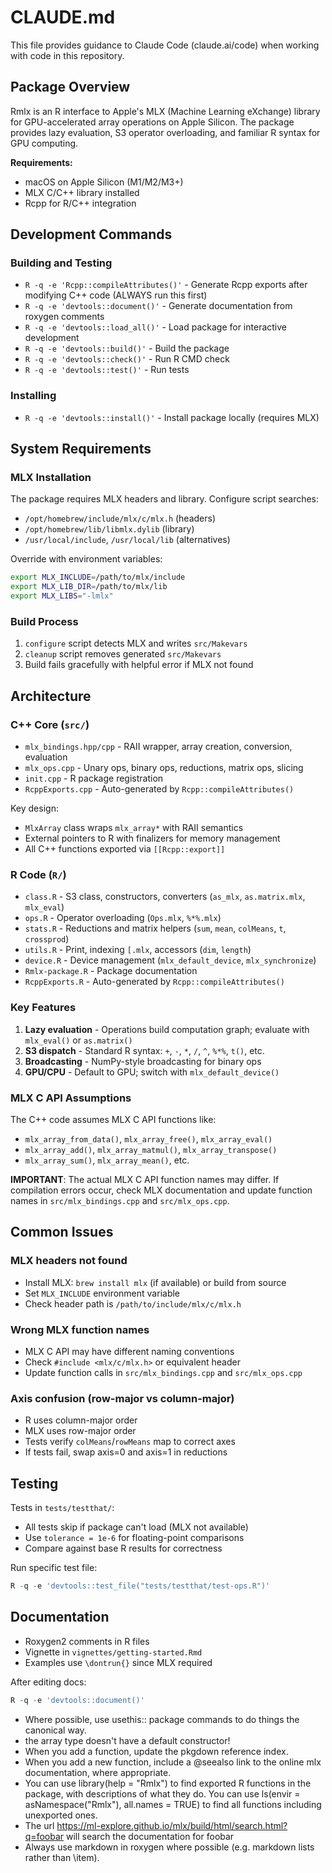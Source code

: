 # CLAUDE.md

This file provides guidance to Claude Code (claude.ai/code) when working with code in this repository.

## Package Overview

Rmlx is an R interface to Apple's MLX (Machine Learning eXchange) library for GPU-accelerated array operations on Apple Silicon. The package provides lazy evaluation, S3 operator overloading, and familiar R syntax for GPU computing.

**Requirements:**
- macOS on Apple Silicon (M1/M2/M3+)
- MLX C/C++ library installed
- Rcpp for R/C++ integration

## Development Commands

### Building and Testing
- `R -q -e 'Rcpp::compileAttributes()'` - Generate Rcpp exports after modifying C++ code (ALWAYS run this first)
- `R -q -e 'devtools::document()'` - Generate documentation from roxygen comments
- `R -q -e 'devtools::load_all()'` - Load package for interactive development
- `R -q -e 'devtools::build()'` - Build the package
- `R -q -e 'devtools::check()'` - Run R CMD check
- `R -q -e 'devtools::test()'` - Run tests

### Installing
- `R -q -e 'devtools::install()'` - Install package locally (requires MLX)

## System Requirements

### MLX Installation
The package requires MLX headers and library. Configure script searches:
- `/opt/homebrew/include/mlx/c/mlx.h` (headers)
- `/opt/homebrew/lib/libmlx.dylib` (library)
- `/usr/local/include`, `/usr/local/lib` (alternatives)

Override with environment variables:
```bash
export MLX_INCLUDE=/path/to/mlx/include
export MLX_LIB_DIR=/path/to/mlx/lib
export MLX_LIBS="-lmlx"
```

### Build Process
1. `configure` script detects MLX and writes `src/Makevars`
2. `cleanup` script removes generated `src/Makevars`
3. Build fails gracefully with helpful error if MLX not found

## Architecture

### C++ Core (`src/`)
- `mlx_bindings.hpp/cpp` - RAII wrapper, array creation, conversion, evaluation
- `mlx_ops.cpp` - Unary ops, binary ops, reductions, matrix ops, slicing
- `init.cpp` - R package registration
- `RcppExports.cpp` - Auto-generated by `Rcpp::compileAttributes()`

Key design:
- `MlxArray` class wraps `mlx_array*` with RAII semantics
- External pointers to R with finalizers for memory management
- All C++ functions exported via `[[Rcpp::export]]`

### R Code (`R/`)
- `class.R` - S3 class, constructors, converters (`as_mlx`, `as.matrix.mlx`, `mlx_eval`)
- `ops.R` - Operator overloading (`Ops.mlx`, `%*%.mlx`)
- `stats.R` - Reductions and matrix helpers (`sum`, `mean`, `colMeans`, `t`, `crossprod`)
- `utils.R` - Print, indexing `[.mlx`, accessors (`dim`, `length`)
- `device.R` - Device management (`mlx_default_device`, `mlx_synchronize`)
- `Rmlx-package.R` - Package documentation
- `RcppExports.R` - Auto-generated by `Rcpp::compileAttributes()`

### Key Features
1. **Lazy evaluation** - Operations build computation graph; evaluate with `mlx_eval()` or `as.matrix()`
2. **S3 dispatch** - Standard R syntax: `+`, `-`, `*`, `/`, `^`, `%*%`, `t()`, etc.
3. **Broadcasting** - NumPy-style broadcasting for binary ops
4. **GPU/CPU** - Default to GPU; switch with `mlx_default_device()`

### MLX C API Assumptions
The C++ code assumes MLX C API functions like:
- `mlx_array_from_data()`, `mlx_array_free()`, `mlx_array_eval()`
- `mlx_array_add()`, `mlx_array_matmul()`, `mlx_array_transpose()`
- `mlx_array_sum()`, `mlx_array_mean()`, etc.

**IMPORTANT**: The actual MLX C API function names may differ. If compilation errors occur, check MLX documentation and update function names in `src/mlx_bindings.cpp` and `src/mlx_ops.cpp`.

## Common Issues

### MLX headers not found
- Install MLX: `brew install mlx` (if available) or build from source
- Set `MLX_INCLUDE` environment variable
- Check header path is `/path/to/include/mlx/c/mlx.h`

### Wrong MLX function names
- MLX C API may have different naming conventions
- Check `#include <mlx/c/mlx.h>` or equivalent header
- Update function calls in `src/mlx_bindings.cpp` and `src/mlx_ops.cpp`

### Axis confusion (row-major vs column-major)
- R uses column-major order
- MLX uses row-major order
- Tests verify `colMeans`/`rowMeans` map to correct axes
- If tests fail, swap axis=0 and axis=1 in reductions

## Testing

Tests in `tests/testthat/`:
- All tests skip if package can't load (MLX not available)
- Use `tolerance = 1e-6` for floating-point comparisons
- Compare against base R results for correctness

Run specific test file:
```r
R -q -e 'devtools::test_file("tests/testthat/test-ops.R")'
```

## Documentation

- Roxygen2 comments in R files
- Vignette in `vignettes/getting-started.Rmd`
- Examples use `\dontrun{}` since MLX required

After editing docs:
```r
R -q -e 'devtools::document()'
```
- Where possible, use usethis:: package commands to do things the canonical way.
- the array type doesn't have a default constructor!
- When you add a function, update the pkgdown reference index.
- When you add a new function, include a @seealso link to the online mlx documentation, where appropriate.
- You can use library(help = "Rmlx") to find exported R functions in the package, with descriptions of what they do. You can use ls(envir = asNamespace("Rmlx"), all.names = TRUE) to find all functions including unexported ones.
- The url https://ml-explore.github.io/mlx/build/html/search.html?q=foobar will search the documentation for foobar
- Always use markdown in roxygen where possible (e.g. markdown lists rather than \item).